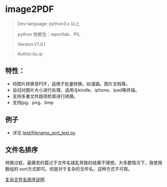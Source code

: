 # image2PDF

> Dev-language: python3.x 以上

> python 依赖包：reportlab、PIL

> Version:V1.0.1

> Author:liu.qi

## 特性：

* 将图片转换至PDF，适用于批量转换。如漫画。图片文档等。
* 自动对图片大小进行处理，适用与kindle、iphone、ipad等终端。
* 支持多重文件路径检索进行转换。
* 支持jpg、png、bmp

## 例子

* 详见 [test/filename_sort_test.py](https://github.com/liuqi0725/image2PDF/blob/master/test/filename_sort_test.py)


## 文件名排序

转换过程，最痛苦的莫过于文件名错乱导致的结果不理想。大多数情况下，我使用数组的.sort方式即可。但是对于复杂的文件名，这种方式不可取。

[复杂文件名排序说明](https://github.com/liuqi0725/image2PDF/wiki/复杂文件名排序)
